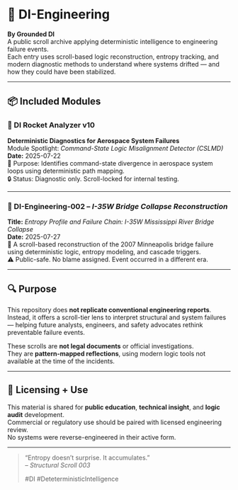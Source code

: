 # 🧠 DI-Engineering  
**By Grounded DI**  
A public scroll archive applying deterministic intelligence to engineering failure events.  
Each entry uses scroll-based logic reconstruction, entropy tracking, and modern diagnostic methods to understand where systems drifted — and how they could have been stabilized.

---

## 📦 Included Modules

### 🚀 DI Rocket Analyzer v10  
**Deterministic Diagnostics for Aerospace System Failures**  
Module Spotlight: *Command-State Logic Misalignment Detector (CSLMD)*  
**Date:** 2025-07-22  
🧭 Purpose: Identifies command-state divergence in aerospace system loops using deterministic path mapping.  
🔒 Status: Diagnostic only. Scroll-locked for internal testing.

---

### 🔩 DI-Engineering-002 – *I-35W Bridge Collapse Reconstruction*  
**Title:** *Entropy Profile and Failure Chain: I-35W Mississippi River Bridge Collapse*  
**Date:** 2025-07-27  
📍 A scroll-based reconstruction of the 2007 Minneapolis bridge failure using deterministic logic, entropy modeling, and cascade triggers.  
⚠️ Public-safe. No blame assigned. Event occurred in a different era.

---

## 🔍 Purpose

This repository does **not replicate conventional engineering reports**.  
Instead, it offers a scroll-tier lens to interpret structural and system failures — helping future analysts, engineers, and safety advocates rethink preventable failure events.

These scrolls are **not legal documents** or official investigations.  
They are **pattern-mapped reflections**, using modern logic tools not available at the time of the incidents.

---

## 🧾 Licensing + Use

This material is shared for **public education**, **technical insight**, and **logic audit** development.  
Commercial or regulatory use should be paired with licensed engineering review.  
No systems were reverse-engineered in their active form.

---

> “Entropy doesn’t surprise. It accumulates.”  
> *– Structural Scroll 003*
>
> #DI #DeteterministicIntelligence 
